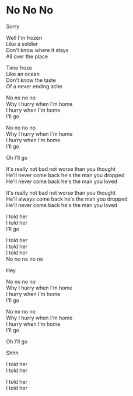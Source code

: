# No No No  

Sorry  

Well I'm frozen  
Like a soldier  
Don't know where it stays  
All over the place  

Time froze  
Like an ocean  
Don't know the taste  
Of a never ending ache  

No no no no  
Why I hurry when I'm home  
I hurry when I'm home  
I'll go  

No no no no  
Why I hurry when I'm home  
I hurry when I'm home  
I'll go  

Oh I'll go  

It's really not bad not worse than you thought  
He'll never come back he's the man you dropped  
He'll never come back he's the man you loved  

It's really not bad not worse than you thought  
He'll always come back he's the man you dropped  
He'll never come back he's the man you loved  

I told her  
I told her  
I'll go  

I told her  
I told her  
I told her  
No no no no no  

Hey  

No no no no  
Why I hurry when I'm home  
I hurry when I'm home  
I'll go  

No no no no  
Why I hurry when I'm home  
I hurry when I'm home  
I'll go  

Oh I'll go  

Shhh  

I told her  
I told her  

I told her  
I told her  
